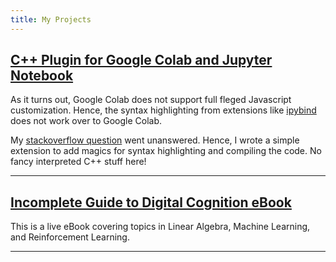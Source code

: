 ```yaml
---
title: My Projects
---
```


## [C++ Plugin for Google Colab and Jupyter Notebook](https://gist.github.com/akshaykhadse/7acc91dd41f52944c6150754e5530c4b)

As it turns out, Google Colab does not support full fleged Javascript customization. Hence, the syntax highlighting from extensions like [ipybind](https://github.com/aldanor/ipybind) does not work over to Google Colab.

My [stackoverflow question](https://stackoverflow.com/questions/62901092/cpp-syntax-highlighting-for-google-colab) went unanswered. Hence, I wrote a simple extension to add magics for syntax highlighting and compiling the code. No fancy interpreted C++ stuff here!

---

## [Incomplete Guide to Digital Cognition eBook](https://akshaykhadse.github.io/DigitalCognitionBook/)

This is a live eBook covering topics in Linear Algebra, Machine Learning, and Reinforcement Learning.

---
